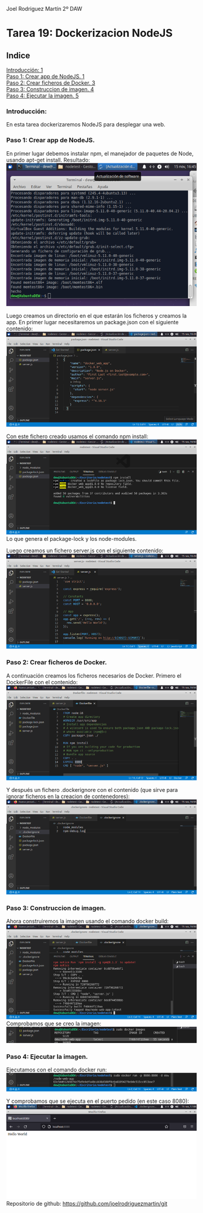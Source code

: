 Joel Rodriguez Martín
2º DAW

# Tarea 19: Dockerizacion NodeJS

## Indice
[Introducción:	1](#introduccion)         
[Paso 1: Crear app de NodeJS.	1](#paso1)          
[Paso 2: Crear ficheros de Docker.	3](#paso2)          
[Paso 3: Construccion de imagen.	4](#paso3)          
[Paso 4: Ejecutar la imagen.	5](#paso4)          


### Introducción:<a name="introduccion"></a>
En esta tarea dockerizaremos NodeJS para desplegar una web.

### Paso 1: Crear app de NodeJS.<a name="paso1"></a>
En primer lugar debemos instalar npm, el manejador de paquetes de Node, usando apt-get install.
Resultado:      
![Captura 1](https://github.com/joelrodriguezmartin/git/blob/main/imgsT19/captura1.png)<br/>


Luego creamos un directorio en el que estarán los ficheros y creamos la app.
En primer lugar necesitaremos un package.json con el siguiente contenido:    
![Captura 1](https://github.com/joelrodriguezmartin/git/blob/main/imgsT19/captura2.png)<br/>

Con este fichero creado usamos el comando npm install:    
![Captura 1](https://github.com/joelrodriguezmartin/git/blob/main/imgsT19/captura3.png)<br/>
Lo que genera el package-lock y los node-modules.





Luego creamos un fichero server.js con el siguiente contenido:     
![Captura 1](https://github.com/joelrodriguezmartin/git/blob/main/imgsT19/captura4.png)<br/>
### Paso 2: Crear ficheros de Docker.<a name="paso2"></a>
A continuación creamos los ficheros necesarios de Docker. Primero el DockerFile con el contenido:    
![Captura 1](https://github.com/joelrodriguezmartin/git/blob/main/imgsT19/captura5.png)<br/>




Y después un fichero .dockerignore con el contenido (que sirve para ignorar ficheros en la creacion de contenedores):    
![Captura 1](https://github.com/joelrodriguezmartin/git/blob/main/imgsT19/captura6.png)<br/>
### Paso 3: Construccion de imagen.<a name="paso3"></a>
Ahora construiremos la imagen usando el comando docker build:    
![Captura 1](https://github.com/joelrodriguezmartin/git/blob/main/imgsT19/captura7.png)<br/>
Comprobamos que se creo la imagen:     
![Captura 1](https://github.com/joelrodriguezmartin/git/blob/main/imgsT19/captura8.png)<br/>

### Paso 4: Ejecutar la imagen.<a name="paso4"></a>
Ejecutamos con el comando docker run:    
![Captura 1](https://github.com/joelrodriguezmartin/git/blob/main/imgsT19/captura9.png)<br/>

Y comprobamos que se ejecuta en el puerto pedido (en este caso 8080):    
![Captura 1](https://github.com/joelrodriguezmartin/git/blob/main/imgsT19/captura10.png)<br/>
Repositorio de github: https://github.com/joelrodriguezmartin/git
